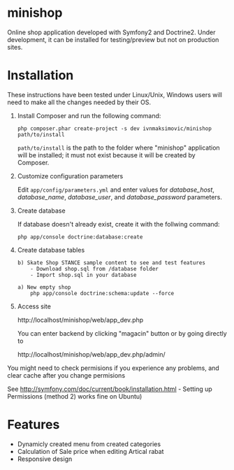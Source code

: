 minishop
========

Online shop application developed with Symfony2 and Doctrine2.
Under development, it can be installed for testing/preview but not on
production sites.

Installation
============

These instructions have been tested under Linux/Unix, Windows users will
need to make all the changes needed by their OS.

1.  Install Composer and run the following command:

        php composer.phar create-project -s dev ivnmaksimovic/minishop path/to/install

    `path/to/install` is the path to the folder where "minishop" application will be
    installed; it must not exist because it will be created by Composer.

2.  Customize configuration parameters

    Edit `app/config/parameters.yml` and enter values for *database_host*,
    *database_name*, *database_user*, and *database_password* parameters.

3.  Create database

    If database doesn't already exist, create it with the follwing command:

        php app/console doctrine:database:create

4.  Create database tables

        b) Skate Shop STANCE sample content to see and test features
            - Download shop.sql from /database folder
            - Import shop.sql in your database

        a) New empty shop
            php app/console doctrine:schema:update --force

5.  Access site

    http://localhost/minishop/web/app_dev.php

    You can enter backend by clicking "magacin" button or by going directly to

    http://localhost/minishop/web/app_dev.php/admin/

You might need to check permisions if you experience any problems, and clear cache after you change permisions

See http://symfony.com/doc/current/book/installation.html - Setting up Permissions (method 2) works fine on Ubuntu)

Features
============

- Dynamicly created menu from created categories
- Calculation of Sale price when editing Artical rabat
- Responsive design